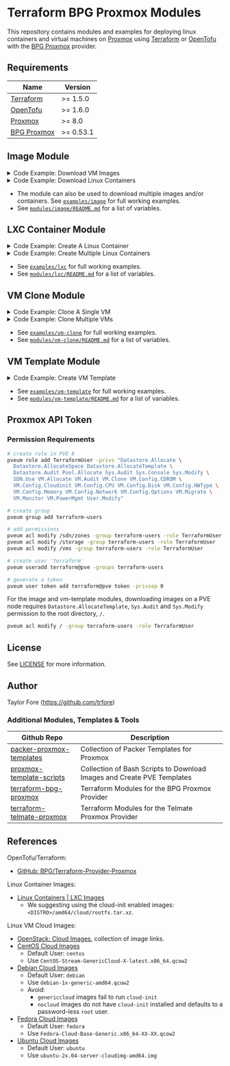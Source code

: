 # Terraform BPG Proxmox Modules

This repository contains modules and examples for deploying linux containers and virtual machines on [Proxmox] using
[Terraform] or [OpenTofu] with the [BPG Proxmox] provider.

## Requirements

| Name          | Version   |
| ------------- | --------- |
| [Terraform]   | >= 1.5.0  |
| [OpenTofu]    | >= 1.6.0  |
| [Proxmox]     | >= 8.0    |
| [BPG Proxmox] | >= 0.53.1 |

## Image Module

<details>
  <summary>Code Example: Download VM Images</summary>

```HCL
module "ubuntu22" {
  source = "github.com/trfore/terraform-bpg-proxmox//modules/image"

  node           = "pve"
  image_url      = "https://cloud-images.ubuntu.com/releases/22.04/release-20240207/ubuntu-22.04-server-cloudimg-amd64.img"
  image_checksum = "7eb9f1480956af75359130cd41ba24419d6fd88d3af990ea9abe97c2f9459fda"
}
```

</details>

<details>
  <summary>Code Example: Download Linux Containers</summary>

```HCL
# LXC are updated daily, set DATE and SHASUM values!
module "lxc_ubuntu22" {
  source = "github.com/trfore/terraform-bpg-proxmox//modules/image"

  node               = "pve"
  image_filename     = "ubuntu-22.04-cloudimg-amd64-<DATE>.tar.xz"
  image_url          = "https://images.linuxcontainers.org/images/ubuntu/jammy/amd64/cloud/<DATE>_07%3A42/rootfs.tar.xz"
  image_checksum     = "<SHASUM>"
  image_content_type = "vztmpl"
}
```

</details>

- The module can also be used to download multiple images and/or containers. See [`examples/image`](./examples/image/main.tf)
  for full working examples.
- See [`modules/image/README.md`](./modules/image/README.md#inputs) for a list of variables.

## LXC Container Module

<details>
  <summary>Code Example: Create A Linux Container</summary>

```HCL
module "single_lxc" {
  source = "github.com/trfore/terraform-bpg-proxmox//modules/lxc"

  node                = "pve"
  lxc_id              = 100
  lxc_name            = "lxc-example"
  description         = "terraform provisioned on ${timestamp()}"
  tags                = ["ubuntu"]
  os_template         = "local:vztmpl/ubuntu-22.04-standard_22.04-1_amd64.tar.zst"
  os_type             = "ubuntu"
  vcpu                = 1
  memory              = 1024
  memory_swap         = 1024
  user_ssh_key_public = "~/.ssh/id_ed25519.pub"
  vlan_tag            = "1"
  ipv4 = [
    {
      ipv4_address = "192.168.1.100/24"
      ipv4_gateway = "192.168.1.1"
    },
  ]
}
```

</details>

<details>
  <summary>Code Example: Create Multiple Linux Containers</summary>

```HCL
module "multiple_lxc" {
  source = "github.com/trfore/terraform-bpg-proxmox//modules/lxc"

  for_each = tomap({
    "lxc-example-01" = {
      id       = 101
      template = "local:vztmpl/ubuntu-20.04-standard_20.04-1_amd64.tar.gz"
      os_type  = "ubuntu"
    },
    "lxc-example-02" = {
      id       = 102
      template = "local:vztmpl/ubuntu-22.04-standard_22.04-1_amd64.tar.zst"
      os_type  = "ubuntu"
    },
  })

  node                = "pve"
  lxc_id              = each.value.id
  lxc_name            = each.key
  os_template         = each.value.template
  os_type             = each.value.os_type
  user_ssh_key_public = "~/.ssh/id_ed25519.pub"
}
```

</details>

- See [`examples/lxc`](./examples/lxc/main.tf) for full working examples.
- See [`modules/lxc/README.md`](./modules/lxc/README.md#inputs) for a list of variables.

## VM Clone Module

<details>
  <summary>Code Example: Clone A Single VM</summary>

```HCL
module "single_vm" {
  source = "github.com/trfore/terraform-bpg-proxmox//modules/vm-clone"

  node        = "pve"
  vm_id       = 100
  vm_name     = "vm-example"
  template_id = 9000
  ci_ssh_key  = "~/.ssh/id_ed25519.pub"
}
```

</details>

<details>
  <summary>Code Example: Clone Multiple VMs</summary>

```HCL
module "multiple_vm" {
  source = "github.com/trfore/terraform-bpg-proxmox//modules/vm-clone"

  for_each = tomap({
    "vm-example-01" = {
      id       = 101
      template = 9000
    },
    "vm-example-02" = {
      id       = 102
      template = 9022
    },
  })

  node        = "pve"
  vm_id       = each.value.id
  vm_name     = each.key
  template_id = each.value.template
  ci_ssh_key  = "~/.ssh/id_ed25519.pub"
}
```

</details>

- See [`examples/vm-clone`](./examples/vm-clone/main.tf) for full working examples.
- See [`modules/vm-clone/README.md`](./modules/vm-clone/README.md#inputs) for a list of variables.

## VM Template Module

<details>
  <summary>Code Example: Create VM Template</summary>

```HCL
module "ubuntu22" {
  source = "github.com/trfore/terraform-bpg-proxmox//modules/vm-template"

  node = "pve"

  # Image Variables
  image_url                = "https://cloud-images.ubuntu.com/releases/22.04/release-20240301/ubuntu-22.04-server-cloudimg-amd64.img"
  image_checksum           = "fa2146bb04e505ef9ebfaff951cfa59514593c86c6cecd79317a8487a363ebc2"
  image_checksum_algorithm = "sha256"
  image_overwrite          = false

  # VM Template Variables
  vm_id          = 9022
  vm_name        = "ubuntu22"
  description    = "Terraform generated template on ${timestamp()}"
  tags           = ["template", "ubuntu"]
}
```

</details>

- See [`examples/vm-template`](./examples/vm-template/main.tf) for full working examples.
- See [`modules/vm-template/README.md`](./modules/vm-template/README.md#inputs) for a list of variables.

## Proxmox API Token

### Permission Requirements

```sh Grant Terraform Access to Proxmox
# create role in PVE 8
pveum role add TerraformUser -privs "Datastore.Allocate \
  Datastore.AllocateSpace Datastore.AllocateTemplate \
  Datastore.Audit Pool.Allocate Sys.Audit Sys.Console Sys.Modify \
  SDN.Use VM.Allocate VM.Audit VM.Clone VM.Config.CDROM \
  VM.Config.Cloudinit VM.Config.CPU VM.Config.Disk VM.Config.HWType \
  VM.Config.Memory VM.Config.Network VM.Config.Options VM.Migrate \
  VM.Monitor VM.PowerMgmt User.Modify"

# create group
pveum group add terraform-users

# add permissions
pveum acl modify /sdn/zones -group terraform-users -role TerraformUser
pveum acl modify /storage -group terraform-users -role TerraformUser
pveum acl modify /vms -group terraform-users -role TerraformUser

# create user 'terraform'
pveum useradd terraform@pve -groups terraform-users

# generate a token
pveum user token add terraform@pve token -privsep 0
```

For the image and vm-template modules, downloading images on a PVE node requires `Datastore.AllocateTemplate`,
`Sys.Audit` and `Sys.Modify` permission to the root directory, `/`.

```sh
pveum acl modify / -group terraform-users -role TerraformUser
```

## License

See [LICENSE](LICENSE) for more information.

## Author

Taylor Fore (<https://github.com/trfore>)

### Additional Modules, Templates & Tools

| Github Repo                 | Description                                                            |
| --------------------------- | ---------------------------------------------------------------------- |
| [packer-proxmox-templates]  | Collection of Packer Templates for Proxmox                             |
| [proxmox-template-scripts]  | Collection of Bash Scripts to Download Images and Create PVE Templates |
| [terraform-bpg-proxmox]     | Terraform Modules for the BPG Proxmox Provider                         |
| [terraform-telmate-proxmox] | Terraform Modules for the Telmate Proxmox Provider                     |

## References

OpenTofu/Terraform:

- [GitHub: BPG/Terraform-Provider-Proxmox]

Linux Container Images:

- [Linux Containers | LXC Images](https://images.linuxcontainers.org/images/)
  - We suggesting using the cloud-init enabled images: `<DISTRO>/amd64/cloud/rootfs.tar.xz`.

Linux VM Cloud Images:

- [OpenStack: Cloud Images], collection of image links.
- [CentOS Cloud Images]
  - Default User: `centos`
  - Use `CentOS-Stream-GenericCloud-X-latest.x86_64.qcow2`
- [Debian Cloud Images]
  - Default User: `debian`
  - Use `debian-1x-generic-amd64.qcow2`
  - Avoid:
    - `genericcloud` images fail to run `cloud-init`
    - `nocloud` images do not have `cloud-init` installed and defaults to a password-less `root` user.
- [Fedora Cloud Images]
  - Default User: `fedora`
  - Use `Fedora-Cloud-Base-Generic.x86_64-XX-XX.qcow2`
- [Ubuntu Cloud Images]
  - Default User: `ubuntu`
  - Use `ubuntu-2x.04-server-cloudimg-amd64.img`

[Terraform]: https://github.com/hashicorp/terraform
[OpenTofu]: https://opentofu.org/
[Proxmox]: https://www.proxmox.com/
[BPG Proxmox]: https://github.com/bpg/terraform-provider-proxmox
[GitHub: BPG/Terraform-Provider-Proxmox]: https://github.com/bpg/terraform-provider-proxmox
[CentOS Cloud Images]: https://cloud.centos.org/
[Debian Cloud Images]: https://cloud.debian.org/images/cloud/
[Fedora Cloud Images]: https://fedoraproject.org/cloud/download
[Ubuntu Cloud Images]: https://cloud-images.ubuntu.com/releases/
[OpenStack: Cloud Images]: https://docs.openstack.org/image-guide/obtain-images.html
[packer-proxmox-templates]: https://github.com/trfore/packer-proxmox-templates
[proxmox-template-scripts]: https://github.com/trfore/proxmox-template-scripts
[terraform-bpg-proxmox]: https://github.com/trfore/terraform-bpg-proxmox
[terraform-telmate-proxmox]: https://github.com/trfore/terraform-telmate-proxmox
